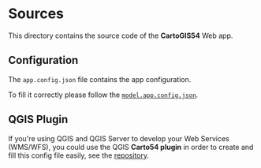 # Sources

This directory contains the source code of the **CartoGIS54** Web app.

## Configuration

The `app.config.json` file contains the app configuration.

To fill it correctly please follow the [`model.app.config.json`](https://raw.githubusercontent.com/infogeo54/CartoGIS54/master/src/model.app.config.json).

## QGIS Plugin

If you're using QGIS and QGIS Server to develop your Web Services (WMS/WFS), you could use the QGIS **Carto54 plugin** in order to create and fill this config file easily, see the [repository](https://github.com/infogeo54/carto54-config.git).
